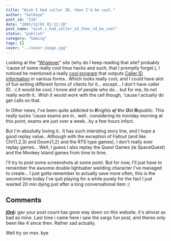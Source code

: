 ```yaml
---
title: "Wish I Had caller ID, then I'd be cool."
author: "halkeye"
post_id: "116"
date: "2003/12/01 01:11:10"
post_name: "wish_i_had_caller_id_then_id_be_cool"
status: "publish"
category: "Gaming"
tags: []
cover: "../cover-image.jpg"
---
```


Looking at the "[Whatever](https://www.whatever.ca)" site (why do I keep reading that site? probably 'cause of some really cool linux hacks and such, that I promptly forget.), I noticed he mentioned a really [cool program](https://ncid.sourceforge.net/) that outputs [Caller ID information](https://ncid.sourceforge.net/) in various forms.. Which looks really cool, and I could have alot of fun writing different forms of clients for it... except... I don't have caller ID.. :( it would be cool, I know alot of people who do... but for me, its not really worth it.. Wish it would work with the cell though, 'cause I actually do get calls on that.

In Other news, I've been quite addicted to _**K**nights **o**f **t**he **O**ld **R**epublic_. This really sucks 'cause exams are in.. well.. considering its monday morning at this point, exams are just over a week.. by a few hours infact.

But I'm absolutly loving it.. It has such intersting story line, and I hope a good replay value.. Although with the exception of Fallout (and like CIV{1,2,3} and Doom{1,2} and the RTS type games), I don't really ever replay games... Well, I guess I also replay the Quest Games (ie SpaceQuest) and the Monkey Island games from time to time.

I'll try to post some screenshots at some point. But for now, I'll just have to remember the awsome double lightsaber weilding character I've managed to create... I just gotta remember to actually save more often, this is the second time today I've quit playing for a while purely for the fact I just wasted 20 min dying just after a long conversational item :(

## Comments

**[j0rd](#10 "2003-12-07 23:54:41"):** gav your post count has gone way down on this website, it's almost as bad as mine. Last time i came here i saw the xargs fun post, and theres only been like 4 since then. Rather sad actually.

Well tty on msn. bye


